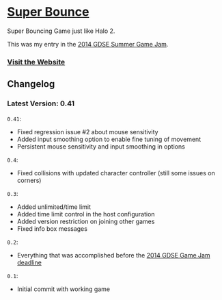 # [Super Bounce](http://superbouncegame.com/)

Super Bouncing Game just like Halo 2.

This was my entry in the [2014 GDSE Summer Game Jam](http://meta.gamedev.stackexchange.com/q/1637/16587).


### [Visit the Website](http://superbouncegame.com/)



## Changelog

### Latest Version: 0.41

`0.41`:
 - Fixed regression issue #2 about mouse sensitivity
 - Added input smoothing option to enable fine tuning of movement
 - Persistent mouse sensitivity and input smoothing in options

`0.4`:
 - Fixed collisions with updated character controller (still some issues on corners)

`0.3`:
 - Added unlimited/time limit 
 - Added time limit control in the host configuration
 - Added version restriction on joining other games
 - Fixed info box messages

`0.2`:
 - Everything that was accomplished before the [2014 GDSE Game Jam deadline](http://meta.gamedev.stackexchange.com/a/1660/16587)

`0.1`:
 - Initial commit with working game
